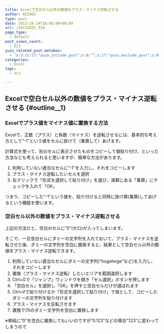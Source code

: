 ```yaml
---
title: Excelで空白セル以外の数値をプラス・マイナス逆転させる
author: KEINOS
type: post
date: 2013-10-24T16:00:00+00:00
url: /20131025_910
page_type:
  - default
post_views_count:
  - 523
yuzo_related_post_metabox:
  - 'a:3:{s:17:"yuzo_include_post";s:0:"";s:17:"yuzo_exclude_post";s:0:"";s:21:"yuzo_disabled_related";s:1:"0";}'
categories:
  - Excel
tags:
  - セル

---
```

## Excelで空白セル以外の数値をプラス・マイナス逆転させる {#outline__1}

<div class="section">
  <h3 id="outline__1_1">
    Excelでプラス値をマイナス値に置換する方法
  </h3>
  
  <p>
    Excelで、正数（プラス）と負数（マイナス）を逆転させるには、基本的な考え方として&#8221;-1&#8243;という値をセルに掛けて（乗算して）あげます。
  </p>
  
  <p>
    計算式を使って、別のセルに表示させたものをコピーして値貼り付け、といった方法なども考えられると思いますが、簡単な方法があります。
  </p>
  
  <ol>
    <li>
      利用していない適当なセルに&#8221;-1&#8243;を入力し、それをコピーします
    </li>
    <li>
      プラス・マイナス逆転したいセルを選択
    </li>
    <li>
      右クリックで「形式を選択して貼り付け」を選び、演算にある「乗算」にチェックを入れて「OK」
    </li>
  </ol>
  
  <p>
    つまり、コピーした&#8221;-1&#8243;という値を、貼り付けると同時に掛け算(乗算)してあげるという機能を使います。
  </p>
  
  <h3 id="outline__1_2">
    空白セル以外の数値をプラス・マイナス逆転させる
  </h3>
  
  <p>
    上記の方法だと、空白のセルに&#8221;0&#8243;(ゼロ)が入ってしまいます。
  </p>
  
  <p>
    そこで、一旦空白セルにダミーの文字列を入れておいて、プラス・マイナスを逆転させた後、ダミーの文字列を空白に置換すると、結果として空白セル以外の数値をプラス・マイナス逆転できます。
  </p>
  
  <ol>
    <li>
      利用していない適当なセルにダミーの文字列(&#8220;hogehoge&#8221;など)を入力し、それをコピーします
    </li>
    <li>
      置換（プラス・マイナス逆転）したいエリアを範囲選択します
    </li>
    <li>
      Ctrl+Gで「ジャンプ」ウィンドウを開き「セル選択」ボタンを押します
    </li>
    <li>
      「空白セル」を選択し「OK」を押すと空白セルだけが選ばれます
    </li>
    <li>
      Ctrl+Vで貼り付けるか「形式を選択して貼り付け」で値として、コピーしたダミーの文字列を貼り付けます
    </li>
    <li>
      プラス・マイナスを反転させます
    </li>
    <li>
      置換で(1)のダミー文字列を空白に置換します
    </li>
  </ol>
  
  <p>
    ※単純に&#8221;0&#8243;を空白に置換してもいいのですが&#8221;0.123&#8243;などの場合&#8221;.123&#8243;に変わってしまうので
  </p>
</div>